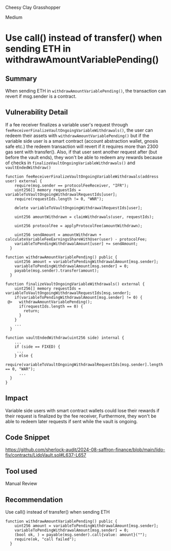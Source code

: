 Cheesy Clay Grasshopper

Medium

# Use call() instead of transfer() when sending ETH in withdrawAmountVariablePending()

## Summary
When sending ETH in `withdrawAmountVariablePending()`, the transaction can revert if msg.sender is a contract.

## Vulnerability Detail
If a fee receiver finalizes a variable user's request through `feeReceiverFinalizeVaultOngoingVariableWithdrawals()`, the user can redeem their assets with `withdrawAmountVariablePending()` but if the variable side user is a smart contract (account abstraction wallet, gnosis safe etc.) the redeem transaction will revert if it requires more than 2300 gas sent with transfer(). 
Also, if that user sent another request after (but before the vault ends), they won't be able to redeem any rewards because of checks in `finalizeVaultOngoingVariableWithdrawals()` and `vaultEndedWithdraw()`
```solidity
function feeReceiverFinalizeVaultOngoingVariableWithdrawals(address user) external {
    require(msg.sender == protocolFeeReceiver, "IFR");
    uint256[] memory requestIds = variableToVaultOngoingWithdrawalRequestIds[user];
    require(requestIds.length != 0, "WNR");

    delete variableToVaultOngoingWithdrawalRequestIds[user];

    uint256 amountWithdrawn = claimWithdrawals(user, requestIds);

    uint256 protocolFee = applyProtocolFee(amountWithdrawn);

    uint256 sendAmount = amountWithdrawn + calculateVariableFeeEarningsShareWithUser(user) - protocolFee;
    variableToPendingWithdrawalAmount[user] += sendAmount;
  }

function withdrawAmountVariablePending() public {
    uint256 amount = variableToPendingWithdrawalAmount[msg.sender];
    variableToPendingWithdrawalAmount[msg.sender] = 0;
    payable(msg.sender).transfer(amount);
  }
```

```solidity
function finalizeVaultOngoingVariableWithdrawals() external {
    uint256[] memory requestIds = variableToVaultOngoingWithdrawalRequestIds[msg.sender];
    if(variableToPendingWithdrawalAmount[msg.sender] != 0) {
 @>   withdrawAmountVariablePending();
      if(requestIds.length == 0) {
        return;
      }
    }
    ...
  }
```
```solidity
function vaultEndedWithdraw(uint256 side) internal {
    ...
    if (side == FIXED) {
     ...
    } else {
      require(variableToVaultOngoingWithdrawalRequestIds[msg.sender].length == 0, "WAR");
      ...
  }
}
```

## Impact
Variable side users with smart contract wallets could lose their rewards if their request is finalized by the fee receiver, Furthermore, they won't be able to redeem later requests if sent while the vault is ongoing.

## Code Snippet
https://github.com/sherlock-audit/2024-08-saffron-finance/blob/main/lido-fiv/contracts/LidoVault.sol#L637-L657

## Tool used
Manual Review

## Recommendation
Use call() instead of transfer() when sending ETH
```solidity
function withdrawAmountVariablePending() public {
    uint256 amount = variableToPendingWithdrawalAmount[msg.sender];
    variableToPendingWithdrawalAmount[msg.sender] = 0;
    (bool ok, ) = payable(msg.sender).call{value: amount}("");
    require(ok, "call failed");
  }
```